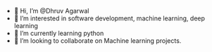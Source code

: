 - 👋 Hi, I’m @Dhruv Agarwal
- 👀 I’m interested in software development, machine learning, deep learning
- 🌱 I’m currently learning python
- 💞️ I’m looking to collaborate on Machine learning projects.

<!---
dhruvagarwal29/dhruvagarwal29 is a ✨ special ✨ repository because its `README.md` (this file) appears on your GitHub profile.
You can click the Preview link to take a look at your changes.
--->
